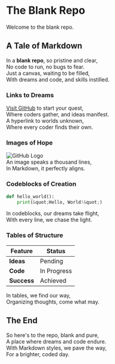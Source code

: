 # The Blank Repo
Welcome to the blank repo.

## A Tale of Markdown

In a **blank repo**, so pristine and clear,  
No code to run, no bugs to fear.  
Just a canvas, waiting to be filled,  
With dreams and code, and skills instilled.

### Links to Dreams

[Visit GitHub](https://github.com) to start your quest,  
Where coders gather, and ideas manifest.  
A hyperlink to worlds unknown,  
Where every coder finds their own.

### Images of Hope

![GitHub Logo](https://github.githubassets.com/images/modules/logos_page/GitHub-Mark.png)  
An image speaks a thousand lines,  
In Markdown, it perfectly aligns.

### Codeblocks of Creation

```python
def hello_world():
    print(&quot;Hello, World!&quot;)
```

In codeblocks, our dreams take flight,  
With every line, we chase the light.

### Tables of Structure

| Feature       | Status    |
| ------------- | --------- |
| **Ideas**     | Pending   |
| **Code**      | In Progress |
| **Success**   | Achieved  |

In tables, we find our way,  
Organizing thoughts, come what may.

## The End

So here's to the repo, blank and pure,  
A place where dreams and code endure.  
With Markdown styles, we pave the way,  
For a brighter, coded day.
